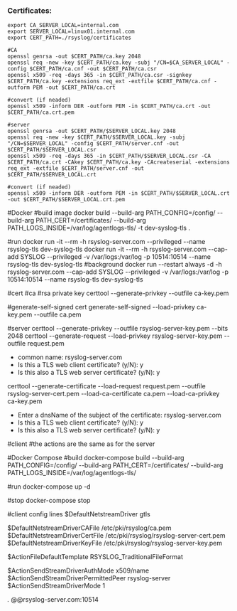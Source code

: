 ### Certificates:
```
export CA_SERVER_LOCAL=internal.com
export SERVER_LOCAL=linux01.internal.com
export CERT_PATH=./rsyslog/certificates

#CA
openssl genrsa -out $CERT_PATH/ca.key 2048
openssl req -new -key $CERT_PATH/ca.key -subj "/CN=$CA_SERVER_LOCAL" -config $CERT_PATH/ca.cnf -out $CERT_PATH/ca.csr
openssl x509 -req -days 365 -in $CERT_PATH/ca.csr -signkey $CERT_PATH/ca.key -extensions req_ext -extfile $CERT_PATH/ca.cnf -outform PEM -out $CERT_PATH/ca.crt

#convert (if neaded)
openssl x509 -inform DER -outform PEM -in $CERT_PATH/ca.crt -out $CERT_PATH/ca.crt.pem

#server
openssl genrsa -out $CERT_PATH/$SERVER_LOCAL.key 2048
openssl req -new -key $CERT_PATH/$SERVER_LOCAL.key -subj "/CN=$SERVER_LOCAL" -config $CERT_PATH/server.cnf -out $CERT_PATH/$SERVER_LOCAL.csr
openssl x509 -req -days 365 -in $CERT_PATH/$SERVER_LOCAL.csr -CA $CERT_PATH/ca.crt -CAkey $CERT_PATH/ca.key -CAcreateserial -extensions req_ext -extfile $CERT_PATH/server.cnf -out $CERT_PATH/$SERVER_LOCAL.crt

#convert (if neaded)
openssl x509 -inform DER -outform PEM -in $CERT_PATH/$SERVER_LOCAL.crt -out $CERT_PATH/$SERVER_LOCAL.crt.pem
```

#Docker
#build image
docker build --build-arg PATH_CONFIG=/config/ --build-arg PATH_CERT=/certificates/ --build-arg PATH_LOGS_INSIDE=/var/log/agentlogs-tls/ -t dev-syslog-tls .

#run
docker run -it --rm -h rsyslog-server.com --privileged --name rsyslog-tls dev-syslog-tls
docker run -it --rm -h rsyslog-server.com --cap-add SYSLOG --privileged -v /var/logs:/var/log -p 10514:10514 --name rsyslog-tls dev-syslog-tls
#background
docker run --restart always -d -h rsyslog-server.com --cap-add SYSLOG --privileged -v /var/logs:/var/log -p 10514:10514 --name rsyslog-tls dev-syslog-tls

#cert
#ca
#rsa private key
certtool --generate-privkey --outfile ca-key.pem

#generate-self-signed cert
generate-self-signed --load-privkey ca-key.pem --outfile ca.pem

#server
certtool --generate-privkey --outfile rsyslog-server-key.pem --bits 2048
certtool --generate-request --load-privkey rsyslog-server-key.pem --outfile request.pem
 - common name: rsyslog-server.com
 - Is this a TLS web client certificate? (y/N): y
 - Is this also a TLS web server certificate? (y/N): y

certtool --generate-certificate --load-request request.pem --outfile rsyslog-server-cert.pem --load-ca-certificate ca.pem --load-ca-privkey ca-key.pem
 - Enter a dnsName of the subject of the certificate: rsyslog-server.com
 - Is this a TLS web client certificate? (y/N): y
 - Is this also a TLS web server certificate? (y/N): y

#client
#the actions are the same as for the server

#Docker Compose
#build
docker-compose build --build-arg PATH_CONFIG=/config/ --build-arg PATH_CERT=/certificates/ --build-arg PATH_LOGS_INSIDE=/var/log/agentlogs-tls/

#run
docker-compose up -d

#stop
docker-compose stop

#client config lines
$DefaultNetstreamDriver gtls

$DefaultNetstreamDriverCAFile /etc/pki/rsyslog/ca.pem
$DefaultNetstreamDriverCertFile /etc/pki/rsyslog/rsyslog-server-cert.pem
$DefaultNetstreamDriverKeyFile /etc/pki/rsyslog/rsyslog-server-key.pem

$ActionFileDefaultTemplate RSYSLOG_TraditionalFileFormat

$ActionSendStreamDriverAuthMode x509/name
$ActionSendStreamDriverPermittedPeer rsyslog-server
$ActionSendStreamDriverMode 1

*.* @@rsyslog-server.com:10514